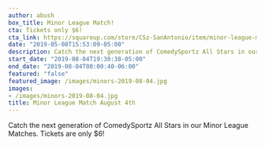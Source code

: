 ```yaml
---
author: abush
box_title: Minor League Match!
cta: Tickets only $6!
cta_link: https://squareup.com/store/CSz-SanAntonio/item/minor-league-match-august-th
date: "2019-05-08T15:53:09-05:00"
description: Catch the next generation of ComedySportz All Stars in our Minor League Matches.
start_date: "2019-08-04T19:30:38-05:00"
end_date: "2019-08-04T00:00:40-06:00"
featured: "false"
featured_image: /images/minors-2019-08-04.jpg
images:
- /images/minors-2019-08-04.jpg
title: Minor League Match August 4th
---
```


Catch the next generation of ComedySportz All Stars in our Minor League Matches.
Tickets are only $6!
